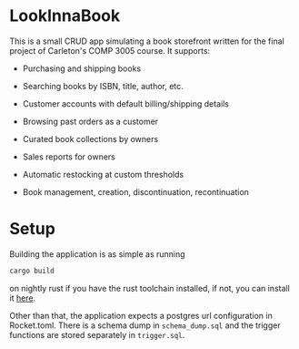 # LookInnaBook

This is a small CRUD app simulating a book storefront written for the final project of Carleton's COMP 3005 course. It supports:

- Purchasing and shipping books
- Searching books by ISBN, title, author, etc.
- Customer accounts with default billing/shipping details
- Browsing past orders as a customer

- Curated book collections by owners
- Sales reports for owners
- Automatic restocking at custom thresholds
- Book management, creation, discontinuation, recontinuation

# Setup

Building the application is as simple as running

``` sh
cargo build
```

on nightly rust if you have the rust toolchain installed, if not, you can install it [here](https://rustup.rs/).

Other than that, the application expects a postgres url configuration in Rocket.toml. There is a schema dump in `schema_dump.sql` and the trigger functions are stored separately in `trigger.sql`.
